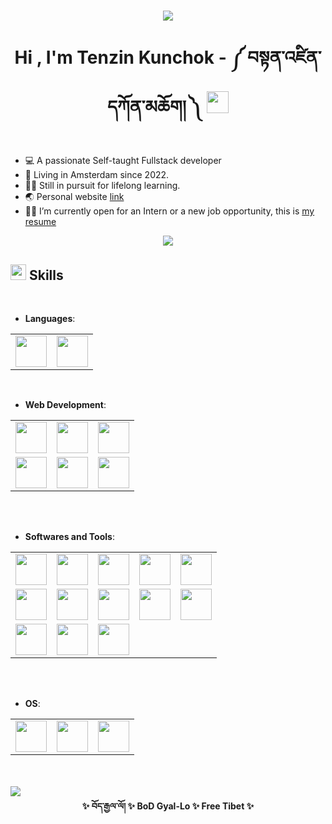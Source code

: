 <h1 align="center">
 
<img src = "https://github.com/Tenzijn/Tenzijn/assets/145247192/b2ae6fc9-43e9-4995-a0f0-709657d1f532" >

<b>Hi , I'm Tenzin Kunchok - ༼ བསྟན་འཛིན་དཀོན་མཆོག། ༽ </b><img src="https://media.giphy.com/media/hvRJCLFzcasrR4ia7z/giphy.gif" width="35">

</h1>

- 💻 A passionate Self-taught Fullstack developer
- 📍 Living in Amsterdam since 2022.
- 👨‍🎓 Still in pursuit for lifelong learning.
- 🌏 Personal website [link](https://tenzin.tibet.dev)
- 🧑‍💻 I’m currently open for an Intern or a new job opportunity, this is [my resume](https://tibet.dev)

<p align='center'>
  <img src = "https://github.com/Tenzijn/Tenzijn/assets/145247192/5a5c5ec3-1b93-4d2f-926c-e6d38f3fd0ea" > 
</p>

## <img src="https://media2.giphy.com/media/QssGEmpkyEOhBCb7e1/giphy.gif?cid=ecf05e47a0n3gi1bfqntqmob8g9aid1oyj2wr3ds3mg700bl&rid=giphy.gif" width ="25"><b> Skills</b>

<br>

<p align="center">

- **Languages**:
 <table>
    <tr>
      <td>
        <img src='https://github.com/Tenzijn/Tenzijn/assets/145247192/2a5ab453-4759-4f89-80dc-e3526a86e055' width='50px'>
      </td>
      <td>
        <img src='https://github.com/Tenzijn/Tenzijn/assets/145247192/23367465-a7d8-4228-a47f-7aa4f2acf7ed' width='50px'>
      </td>
    </tr>
  </table>
<br>

- **Web Development**:
 <table>
      <tr>
      <td>
      <img src='https://github.com/Tenzijn/Tenzijn/assets/145247192/cdb6db5d-26ca-46ac-bfcc-42a1db7985d3' width='50px'>
      </td>
      <td>
      <img src='https://github.com/Tenzijn/Tenzijn/assets/145247192/8b872d1f-afc3-47b1-9fca-09edb2562cac' width='50px'>
      </td>
      <td>
      <img src='https://github.com/Tenzijn/Tenzijn/assets/145247192/e2365424-8a67-4960-bf0c-b7b2d269b2e0' width='50px'>
      </td>
      </tr>
      <tr>
      <td>
      <img src='https://github.com/Tenzijn/Tenzijn/assets/145247192/23367465-a7d8-4228-a47f-7aa4f2acf7ed' width='50px'>
      </td>
      <td>

  <img src='https://github.com/Tenzijn/Tenzijn/assets/145247192/64d4e3e5-b6e4-4fa2-b3b8-9405b1a67bd5' width='50px'>
      </td>
      <td>
         
  <img src='https://github.com/Tenzijn/Tenzijn/assets/145247192/f47ef1d9-0ee7-4e3b-a3d1-4a702ea63f77' width='50px'>
      </td>
      </tr>

 </table>

<br>

<br>

- **Softwares and Tools**:
<table>
<tr>
  <td>
  <img src='https://github.com/Tenzijn/Tenzijn/assets/145247192/e5901d4e-c621-4fcd-9442-b5df3e52d75b' width='50px'>
  </td>
  <td>
  <img src='https://github.com/Tenzijn/Tenzijn/assets/145247192/8e9040c3-5509-43a9-a16b-4c8c4078fdb7' width='50px'>
  </td>
  <td>
  <img src='https://github.com/Tenzijn/Tenzijn/assets/145247192/b4f25458-583c-49f8-9bc7-04513db9a4a2' width='50px'>
  </td>
  <td>
  <img src='https://github.com/Tenzijn/Tenzijn/assets/145247192/b4ede178-36c6-41fb-8dbb-847007948239' width='50px'>
  </td>
  <td>
  <img src='https://github.com/Tenzijn/Tenzijn/assets/145247192/ce4ee82b-9631-43b6-98f1-cf5b7df06e41' width='50px'>
  </td>
</tr>
<tr>
  <td>
  <img src='https://github.com/Tenzijn/Tenzijn/assets/145247192/5a167636-f33a-4bc7-ac7b-fbdd3102993f' width='50px'>
  </td>
  <td>
  <img src='https://github.com/Tenzijn/Tenzijn/assets/145247192/6137fd37-ad5d-4964-8c5f-fd1909ac54bf' width='50px'>
  </td>
  <td>
  <img src='https://github.com/Tenzijn/Tenzijn/assets/145247192/9e2711d5-42e4-4db1-8532-f8327dcf4a4c' width='50px'>
  </td>
  <td>
  <img src='https://github.com/Tenzijn/Tenzijn/assets/145247192/d44fd837-fa60-427a-9657-3057a761df09' width='50px'>
  </td>
  <td>
  <img src='https://github.com/Tenzijn/Tenzijn/assets/145247192/915c5a86-2afa-4918-af45-89a6702121d8' width='50px'>
  </td>

</tr>
  <td>
  <img src='https://github.com/Tenzijn/Tenzijn/assets/145247192/3e28e57e-b697-4ffa-99a7-9b3a7d554a2f' width='50px'>
  </td>
  <td>
  <img src='https://github.com/Tenzijn/Tenzijn/assets/145247192/153f5189-df95-41ef-b27b-cfd440b5f4b9' width='50px'>
  </td>
  <td>
  <img src='https://github.com/Tenzijn/Tenzijn/assets/145247192/83fdf03f-a9db-4eb7-a237-5e13800dc52b' width='50px'>
  </td>
<tr>
</tr>
</table>
  </td>
  
</tr>
</table>

<br>

<br>

- **OS**:
<table>
<tr>
<td>
  <img src='https://github.com/Tenzijn/Tenzijn/assets/145247192/89037715-dc92-4273-b636-a43081cabfa2' width='50px'>
</td>
<td>
  <img src='https://github.com/Tenzijn/Tenzijn/assets/145247192/34f85dcd-30ee-4489-ab83-e68395d7f04d' width='50px'>
</td>
<td>
  <img src='https://github.com/Tenzijn/Tenzijn/assets/145247192/af98d730-99a7-40e6-8120-5317ceee2c38' width='50px'>
</td>
</tr>
</table>

<br>
<br>
   <img src="https://user-images.githubusercontent.com/73097560/115834477-dbab4500-a447-11eb-908a-139a6edaec5c.gif">
<br>

<div align = 'center'>
<b>✨ བོད་རྒྱལ་ལོ། ✨ BoD Gyal-Lo ✨ Free Tibet ✨</b>
</div>
<br>
<br>
<!---
Tenzijn/Tenzijn is a ✨ special ✨ repository because its `README.md` (this file) appears on your GitHub profile.
You can click the Preview link to take a look at your changes.
--->
